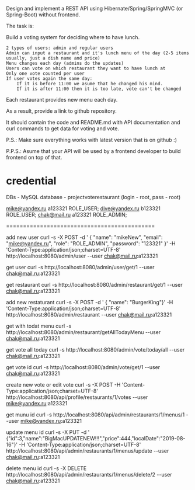 Design and implement a REST API using Hibernate/Spring/SpringMVC (or Spring-Boot) without frontend.

The task is:

Build a voting system for deciding where to have lunch.

    2 types of users: admin and regular users
    Admin can input a restaurant and it's lunch menu of the day (2-5 items usually, just a dish name and price)
    Menu changes each day (admins do the updates)
    Users can vote on which restaurant they want to have lunch at
    Only one vote counted per user
    If user votes again the same day:
        If it is before 11:00 we asume that he changed his mind.
        If it is after 11:00 then it is too late, vote can't be changed

Each restaurant provides new menu each day.

As a result, provide a link to github repository.

It should contain the code and README.md with API documentation and curl commands to get data for voting and vote.

P.S.: Make sure everything works with latest version that is on github :)

P.P.S.: Asume that your API will be used by a frontend developer to build frontend on top of that.



credential
=
DBs - MySQL
database - projectvoterestaurant
(login - root, pass - root)

mike@yandex.ru	a123321	ROLE_USER;
dive@yandex.ru	b123321	ROLE_USER;
chak@mail.ru	a123321	ROLE_ADMIN;

============================================

add new user
curl -s -X POST -d ' { "name": "mikeNew", "email": "mike@yandex.ru", "role": "ROLE_ADMIN", "password": "123321" }' -H 'Content-Type:application/json;charset=UTF-8' http://localhost:8080/admin/user --user chak@mail.ru:a123321

get user
curl -s http://localhost:8080/admin/user/get/1 --user chak@mail.ru:a123321

get restaurant
curl -s http://localhost:8080/admin/restaurant/get/1 --user chak@mail.ru:a123321

add new restaturant
curl -s -X POST -d ' { "name": "BurgerKing"}' -H 'Content-Type:application/json;charset=UTF-8' http://localhost:8080/admin/restaurant --user chak@mail.ru:a123321

get with todat menu 
curl -s http://localhost:8080/admin/restaurant/getAllTodayMenu --user chak@mail.ru:a123321

get vote all today
curl -s http://localhost:8080/admin/vote/today/all --user chak@mail.ru:a123321

get vote id
curl -s http://localhost:8080/admin/vote/get/1 --user chak@mail.ru:a123321

create new vote or edit vote
 curl -s -X POST -H  'Content-Type:application/json;charset=UTF-8' http://localhost:8080/api/profile/restaurants/1/votes --user mike@yandex.ru:a123321

get munu id
curl -s http://localhost:8080/api/admin/restaurants/1/menus/1 --user mike@yandex.ru:a123321

update menu id
curl -s -X PUT -d ' {"id":3,"name":"BigMacUPDATENEW!!!","price":444,"localDate":"2019-08-16"}' -H 'Content-Type:application/json;charset=UTF-8' http://localhost:8080/api/admin/restaurants/1/menus/update --user chak@mail.ru:a123321

delete menu id
curl -s -X DELETE http://localhost:8080/api/admin/restaurants/1/menus/delete/2 --user chak@mail.ru:a123321
